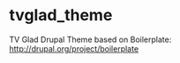 tvglad_theme
============

TV Glad Drupal Theme based on Boilerplate: http://drupal.org/project/boilerplate
